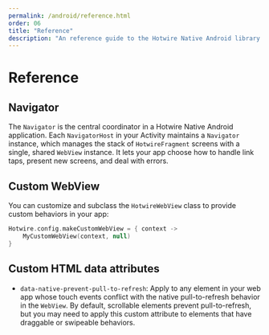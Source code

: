 ```yaml
---
permalink: /android/reference.html
order: 06
title: "Reference"
description: "An reference guide to the Hotwire Native Android library."
---
```


# Reference

## Navigator

The `Navigator` is the central coordinator in a Hotwire Native Android application. Each `NavigatorHost` in your Activity maintains a `Navigator` instance, which manages the stack of `HotwireFragment` screens with a single, shared `WebView` instance. It lets your app choose how to handle link taps, present new screens, and deal with errors.

## Custom WebView

You can customize and subclass the `HotwireWebView` class to provide custom behaviors in your app:

```kotlin
Hotwire.config.makeCustomWebView = { context ->
    MyCustomWebView(context, null)
}
```

## Custom HTML data attributes

- `data-native-prevent-pull-to-refresh`: Apply to any element in your web app whose touch events conflict with the native pull-to-refresh behavior in the `WebView`. By default, scrollable elements prevent pull-to-refresh, but you may need to apply this custom attribute to elements that have draggable or swipeable behaviors.
